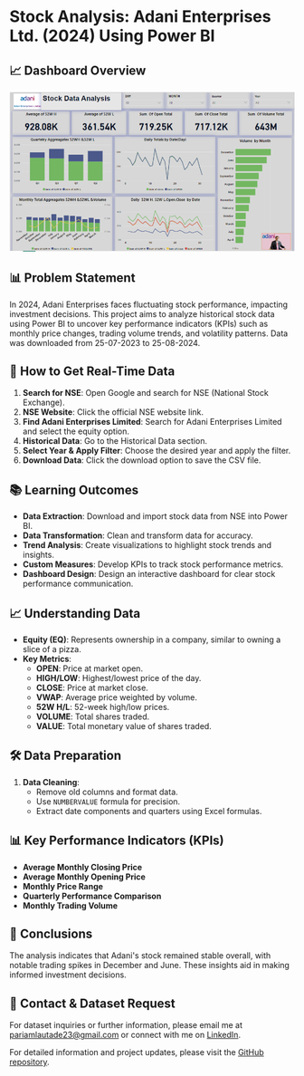 # Stock Analysis: Adani Enterprises Ltd. (2024) Using Power BI

## 📈 Dashboard Overview
![Stock Analysis Dashboard](https://github.com/ParimalA24-DS/POWERBIDASHBOARDS2024/blob/main/Stock%20Analysis%3A%20Adani%20Enterprises%20Ltd.%20in%202024%20using%20Power%20BI/stockanalutcdb3imp.PNG)

## 📊 Problem Statement
In 2024, Adani Enterprises faces fluctuating stock performance, impacting investment decisions. This project aims to analyze historical stock data using Power BI to uncover key performance indicators (KPIs) such as monthly price changes, trading volume trends, and volatility patterns. Data was downloaded from 25-07-2023 to 25-08-2024.

## 🚀 How to Get Real-Time Data
1. **Search for NSE**: Open Google and search for NSE (National Stock Exchange).
2. **NSE Website**: Click the official NSE website link.
3. **Find Adani Enterprises Limited**: Search for Adani Enterprises Limited and select the equity option.
4. **Historical Data**: Go to the Historical Data section.
5. **Select Year & Apply Filter**: Choose the desired year and apply the filter.
6. **Download Data**: Click the download option to save the CSV file.

## 📚 Learning Outcomes
- **Data Extraction**: Download and import stock data from NSE into Power BI.
- **Data Transformation**: Clean and transform data for accuracy.
- **Trend Analysis**: Create visualizations to highlight stock trends and insights.
- **Custom Measures**: Develop KPIs to track stock performance metrics.
- **Dashboard Design**: Design an interactive dashboard for clear stock performance communication.

## 📈 Understanding Data
- **Equity (EQ)**: Represents ownership in a company, similar to owning a slice of a pizza.
- **Key Metrics**:
  - **OPEN**: Price at market open.
  - **HIGH/LOW**: Highest/lowest price of the day.
  - **CLOSE**: Price at market close.
  - **VWAP**: Average price weighted by volume.
  - **52W H/L**: 52-week high/low prices.
  - **VOLUME**: Total shares traded.
  - **VALUE**: Total monetary value of shares traded.

## 🛠 Data Preparation
1. **Data Cleaning**:
   - Remove old columns and format data.
   - Use `NUMBERVALUE` formula for precision.
   - Extract date components and quarters using Excel formulas.
   
## 📊 Key Performance Indicators (KPIs)
- **Average Monthly Closing Price**
- **Average Monthly Opening Price**
- **Monthly Price Range**
- **Quarterly Performance Comparison**
- **Monthly Trading Volume**

## 📝 Conclusions
The analysis indicates that Adani's stock remained stable overall, with notable trading spikes in December and June. These insights aid in making informed investment decisions.

## 📧 Contact & Dataset Request
For dataset inquiries or further information, please email me at [pariamlautade23@gmail.com](mailto:pariamlautade23@gmail.com) or connect with me on [LinkedIn](https://www.linkedin.com/in/parimal-autade/).

For detailed information and project updates, please visit the [GitHub repository](https://github.com/ParimalA24-DS/POWERBIDASHBOARDS2024).
